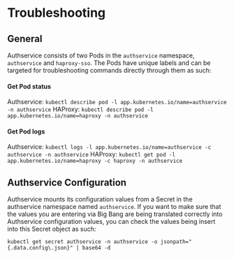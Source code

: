 # Troubleshooting

## General

Authservice consists of two Pods in the `authservice` namespace, `authservice` and `haproxy-sso`. The Pods have unique labels and can be targeted for troubleshooting commands directly through them as such:

#### Get Pod status
Authservice: `kubectl describe pod -l app.kubernetes.io/name=authservice -n authservice`
HAProxy: `kubectl describe pod -l app.kubernetes.io/name=haproxy -n authservice`

#### Get Pod logs
Authservice: `kubectl logs -l app.kubernetes.io/name=authservice -c authservice -n authservice`
HAProxy: `kubectl get pod -l app.kubernetes.io/name=haproxy -c haproxy -n authservice`

## Authservice Configuration
Authservice mounts its configuration values from a Secret in the authservice namespace named `authservice`. If you want to make sure that the values you are entering via Big Bang are being translated correctly into Authservice configuration values, you can check the values being insert into this Secret object as such:

`kubectl get secret authservice -n authservice -o jsonpath="{.data.config\.json}" | base64 -d`
